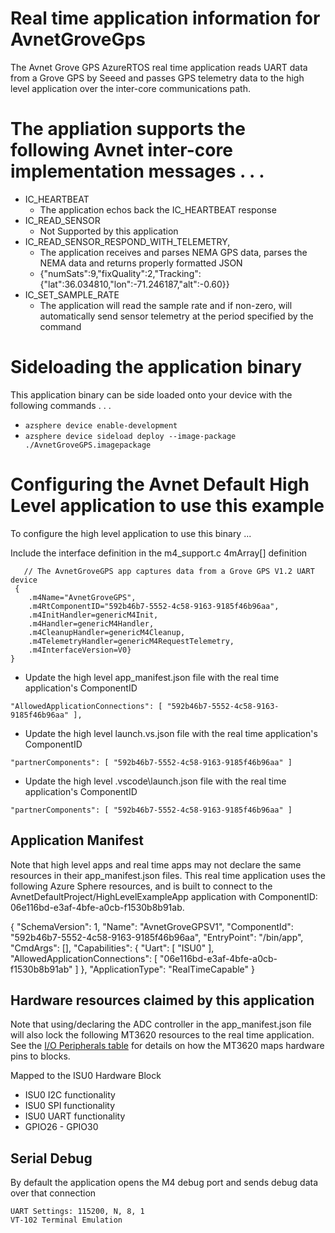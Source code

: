 # Real time application information for AvnetGroveGps

The Avnet Grove GPS AzureRTOS real time application reads UART data from a Grove GPS by Seeed and passes GPS telemetry data to the high level application over the inter-core communications path.

# The appliation supports the following Avnet inter-core implementation messages . . .

* IC_HEARTBEAT 
  * The application echos back the IC_HEARTBEAT response
* IC_READ_SENSOR
  * Not Supported by this application
* IC_READ_SENSOR_RESPOND_WITH_TELEMETRY, 
  * The application receives and parses NEMA GPS data, parses the NEMA data and returns properly formatted JSON
  * {"numSats":9,"fixQuality":2,"Tracking":{"lat":36.034810,"lon":-71.246187,"alt":-0.60}}
* IC_SET_SAMPLE_RATE
  * The application will read the sample rate and if non-zero, will automatically send sensor telemetry at the period specified by the command 

# Sideloading the application binary
This application binary can be side loaded onto your device with the following commands . . .

* `azsphere device enable-development`
* `azsphere device sideload deploy --image-package ./AvnetGroveGPS.imagepackage`

# Configuring the Avnet Default High Level application to use this example
To configure the high level application to use this binary ...

Include the interface definition in the m4_support.c 4mArray[] definition

       // The AvnetGroveGPS app captures data from a Grove GPS V1.2 UART device
     {
        .m4Name="AvnetGroveGPS",
        .m4RtComponentID="592b46b7-5552-4c58-9163-9185f46b96aa",
        .m4InitHandler=genericM4Init,
        .m4Handler=genericM4Handler,
        .m4CleanupHandler=genericM4Cleanup,
  	    .m4TelemetryHandler=genericM4RequestTelemetry,
        .m4InterfaceVersion=V0}
    }
   
* Update the high level app_manifest.json file with the real time application's ComponentID

`"AllowedApplicationConnections": [ "592b46b7-5552-4c58-9163-9185f46b96aa" ],`

* Update the high level launch.vs.json  file with the real time application's ComponentID

`"partnerComponents": [ "592b46b7-5552-4c58-9163-9185f46b96aa" ]`

* Update the high level .vscode\launch.json  file with the real time application's ComponentID

`"partnerComponents": [ "592b46b7-5552-4c58-9163-9185f46b96aa" ]`

## Application Manifest
Note that high level apps and real time apps may not declare the same resources in their app_manifest.json files.  This real time application uses the following Azure Sphere resources, and is built to connect to the AvnetDefaultProject/HighLevelExampleApp application with ComponentID: 06e116bd-e3af-4bfe-a0cb-f1530b8b91ab.

{
  "SchemaVersion": 1,
  "Name": "AvnetGroveGPSV1",
  "ComponentId": "592b46b7-5552-4c58-9163-9185f46b96aa",
  "EntryPoint": "/bin/app",
  "CmdArgs": [],
  "Capabilities": {
    "Uart": [ "ISU0" ],
    "AllowedApplicationConnections": [ "06e116bd-e3af-4bfe-a0cb-f1530b8b91ab" ]
  },
  "ApplicationType": "RealTimeCapable"
}

## Hardware resources claimed by this application
Note that using/declaring the ADC controller in the app_manifest.json file will also lock the following MT3620 resources to the real time application.  See the [I/O Peripherals table](https://docs.microsoft.com/en-us/azure-sphere/hardware/mt3620-product-status#io-peripherals) for details on how the MT3620 maps hardware pins to blocks.

Mapped to the ISU0 Hardware Block
* ISU0 I2C functionality
* ISU0 SPI functionality
* ISU0 UART functionality
* GPIO26 - GPIO30

## Serial Debug
By default the application opens the M4 debug port and sends debug data over that connection

    UART Settings: 115200, N, 8, 1
    VT-102 Terminal Emulation
